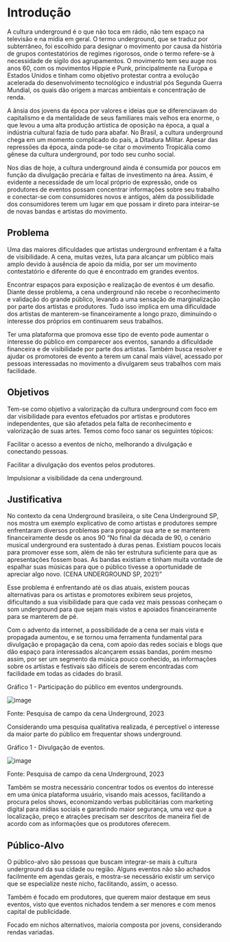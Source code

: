 # Introdução

A cultura underground é o que não toca em rádio, não tem espaço na televisão e na mídia em geral. O termo underground, que se traduz por subterrâneo, foi escolhido para designar o movimento por causa da história de grupos contestatórios de regimes rigorosos, onde o termo refere-se à necessidade de sigilo dos agrupamentos. O movimento tem seu auge nos anos 60, com os movimentos Hippie e Punk, principalmente na Europa e Estados Unidos e tinham como objetivo protestar contra a evolução acelerada do desenvolvimento tecnológico e industrial pós Segunda Guerra Mundial, os quais dão origem a marcas ambientais e concentração de renda.  

A ânsia dos jovens da época por valores e ideias que se diferenciavam do capitalismo e da mentalidade de seus familiares mais velhos era enorme, o que levou a uma alta produção artística de oposição na época, a qual a indústria cultural fazia de tudo para abafar. No Brasil, a cultura underground chega em um momento complicado do país, a Ditadura Militar. Apesar das repressões da época, ainda pode-se citar o movimento Tropicália como gênese da cultura underground, por todo seu cunho social. 

Nos dias de hoje, a cultura underground ainda é consumida por poucos em função da divulgação precária e faltas de investimento na área. Assim, é evidente a necessidade de um local próprio de expressão, onde os produtores de eventos possam concentrar informações sobre seu trabalho e conectar-se com consumidores novos e antigos, além da possibilidade dos consumidores terem um lugar em que possam ir direto para inteirar-se de novas bandas e artistas do movimento. 

## Problema

Uma das maiores dificuldades que artistas underground enfrentam é a falta de visibilidade. A cena, muitas vezes, luta para alcançar um público mais amplo devido à ausência de apoio da mídia, por ser um movimento contestatório e diferente do que é encontrado em grandes eventos.   

Encontrar espaços para exposição e realização de eventos é um desafio. Diante desse problema, a cena underground não recebe o reconhecimento e validação do grande público, levando a uma sensação de marginalização por parte dos artistas e produtores. Tudo isso implica em uma dificuldade dos artistas de manterem-se financeiramente a longo prazo, diminuindo o interesse dos próprios em continuarem seus trabalhos. 

Ter uma plataforma que promova esse tipo de evento pode aumentar o interesse do público em comparecer aos eventos, sanando a dificuldade financeira e de visibilidade por parte dos artistas. Também busca resolver e ajudar os promotores de evento a terem um canal mais viável, acessado por pessoas interessadas no movimento a divulgarem seus trabalhos com mais facilidade.

## Objetivos

Tem-se como objetivo a valorização da cultura underground com foco em dar visibilidade para eventos efetuados por artistas e produtores independentes, que são afetados pela falta de reconhecimento e valorização de suas artes. Temos como foco sanar os seguintes tópicos: 

Facilitar o acesso a eventos de nicho, melhorando a divulgação e  
conectando pessoas. 

Facilitar a divulgação dos eventos pelos produtores.  

Impulsionar a visibilidade da cena underground.  

## Justificativa

No contexto da cena Underground brasileira, o site Cena Underground SP, nos mostra um exemplo explicativo de como artistas e produtores sempre enfrentaram diversos problemas para propagar sua arte e se manterem financeiramente desde os anos 90 
                                    “No final da década de 90, o cenário musical underground era sustentado à duras penas. Existiam poucos locais para promover esse som, além de não ter estrutura suficiente para que as apresentações fossem boas. As bandas existiam e tinham muita vontade de espalhar suas músicas para que o público tivesse a oportunidade de apreciar algo novo. (CENA UNDERGROUND SP, 2021)” 

Esse problema é enfrentando até os dias atuais, existem poucas alternativas para os artistas e promotores exibirem seus projetos, dificultando a sua visibilidade para que cada vez mais pessoas conheçam o som underground para que sejam mais vistos e apoiados financeiramente para se manterem de pé. 

Com o advento da internet, a possibilidade de a cena ser mais vista e propagada aumentou, e se tornou uma ferramenta fundamental para divulgação e propagação da cena, com apoio das redes sociais e blogs que dão espaço para interessados alcançarem essas bandas, porém mesmo assim, por ser um segmento da música pouco conhecido, as informações sobre os artistas e festivais são difíceis de serem encontradas com facilidade em todas as cidades do brasil. 

 

Gráfico 1 - Participação do público em eventos undergrounds. 

![image](https://github.com/ICEI-PUC-Minas-PMV-ADS/PMV-ADS-2023-2-E1-ProjMapaDoUnderground/assets/144811063/9337c18b-fac3-45ed-b4a3-9338c69183f6)

Fonte: Pesquisa de campo da cena Underground, 2023 

Considerando uma pesquisa qualitativa realizada, é perceptível o interesse da maior parte do público em frequentar shows underground. 

 

 Gráfico 1 - Divulgação de eventos. 

![image](https://github.com/ICEI-PUC-Minas-PMV-ADS/PMV-ADS-2023-2-E1-ProjMapaDoUnderground/assets/144811063/4afd6669-aad9-4924-81b2-a9b245f0aff0)


Fonte: Pesquisa de campo da cena Underground, 2023 

 

Também se mostra necessário concentrar todos os eventos do interesse em uma única plataforma usuário, visando mais acessos, facilitando a procura pelos shows, economizando verbas publicitárias com marketing digital para mídias sociais e garantindo maior segurança, uma vez que a localização, preço e atrações precisam ser descritos de maneira fiel de acordo com as informações que os produtores oferecem. 

## Público-Alvo

O público-alvo são pessoas que buscam integrar-se mais à cultura underground da sua cidade ou região. Alguns eventos não são achados facilmente em agendas gerais, e mostra-se necessário existir um serviço que se especialize neste nicho, facilitando, assim, o acesso.  

Também é focado em produtores, que querem maior destaque em seus eventos, visto que eventos nichados tendem a ser menores e com menos capital de publicidade. 

Focado em nichos alternativos, maioria composta por jovens, considerando rendas variadas. 

